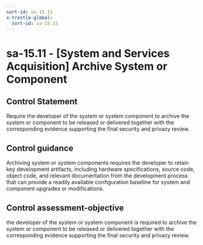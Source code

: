 ```yaml
---
sort-id: sa-15.11
x-trestle-global:
  sort-id: sa-15.11
---
```


# sa-15.11 - \[System and Services Acquisition\] Archive System or Component

## Control Statement

Require the developer of the system or system component to archive the system or component to be released or delivered together with the corresponding evidence supporting the final security and privacy review.

## Control guidance

Archiving system or system components requires the developer to retain key development artifacts, including hardware specifications, source code, object code, and relevant documentation from the development process that can provide a readily available configuration baseline for system and component upgrades or modifications.

## Control assessment-objective

the developer of the system or system component is required to archive the system or component to be released or delivered together with the corresponding evidence supporting the final security and privacy review.
